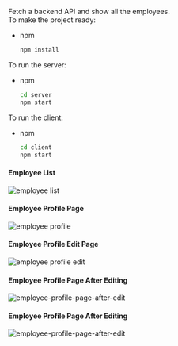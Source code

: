 Fetch a backend API and show all the employees. <br>
To make the project ready:
* npm
  ```sh
  npm install
  ```
To run the server:
* npm
  ```sh
  cd server
  npm start
  ```
To run the client:
* npm
  ```sh
  cd client
  npm start
  ```
#### Employee List
![employee list](https://github.com/Y3454R/project/blob/main/Screenshots/employees.png)

#### Employee Profile Page
![employee profile](https://github.com/Y3454R/project/blob/main/Screenshots/employee-profile-page.png)

#### Employee Profile Edit Page
![employee profile edit](https://github.com/Y3454R/project/blob/main/Screenshots/edit-employee-info-page.png)

#### Employee Profile Page After Editing
![employee-profile-page-after-edit](https://github.com/Y3454R/project/blob/main/Screenshots/employee-profile-page-after-edit.png)

#### Employee Profile Page After Editing
![employee-profile-page-after-edit](https://github.com/Y3454R/project/blob/main/Screenshots/add-employee.png)